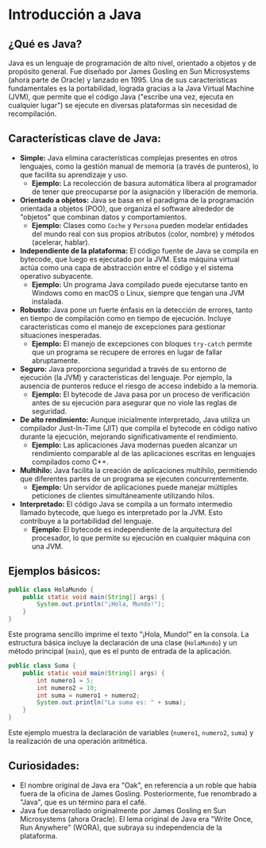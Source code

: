 # Introducción a Java

## ¿Qué es Java?

Java es un lenguaje de programación de alto nivel, orientado a objetos y de propósito general. Fue diseñado por James Gosling en Sun Microsystems (ahora parte de Oracle) y lanzado en 1995. Una de sus características fundamentales es la portabilidad, lograda gracias a la Java Virtual Machine (JVM), que permite que el código Java ("escribe una vez, ejecuta en cualquier lugar") se ejecute en diversas plataformas sin necesidad de recompilación.

## Características clave de Java:

* **Simple:** Java elimina características complejas presentes en otros lenguajes, como la gestión manual de memoria (a través de punteros), lo que facilita su aprendizaje y uso.
    * **Ejemplo:** La recolección de basura automática libera al programador de tener que preocuparse por la asignación y liberación de memoria.
* **Orientado a objetos:** Java se basa en el paradigma de la programación orientada a objetos (POO), que organiza el software alrededor de "objetos" que combinan datos y comportamientos.
    * **Ejemplo:** Clases como `Coche` y `Persona` pueden modelar entidades del mundo real con sus propios atributos (color, nombre) y métodos (acelerar, hablar).
* **Independiente de la plataforma:** El código fuente de Java se compila en bytecode, que luego es ejecutado por la JVM. Esta máquina virtual actúa como una capa de abstracción entre el código y el sistema operativo subyacente.
    * **Ejemplo:** Un programa Java compilado puede ejecutarse tanto en Windows como en macOS o Linux, siempre que tengan una JVM instalada.
* **Robusto:** Java pone un fuerte énfasis en la detección de errores, tanto en tiempo de compilación como en tiempo de ejecución. Incluye características como el manejo de excepciones para gestionar situaciones inesperadas.
    * **Ejemplo:** El manejo de excepciones con bloques `try-catch` permite que un programa se recupere de errores en lugar de fallar abruptamente.
* **Seguro:** Java proporciona seguridad a través de su entorno de ejecución (la JVM) y características del lenguaje. Por ejemplo, la ausencia de punteros reduce el riesgo de acceso indebido a la memoria.
    * **Ejemplo:** El bytecode de Java pasa por un proceso de verificación antes de su ejecución para asegurar que no viole las reglas de seguridad.
* **De alto rendimiento:** Aunque inicialmente interpretado, Java utiliza un compilador Just-In-Time (JIT) que compila el bytecode en código nativo durante la ejecución, mejorando significativamente el rendimiento.
    * **Ejemplo:** Las aplicaciones Java modernas pueden alcanzar un rendimiento comparable al de las aplicaciones escritas en lenguajes compilados como C++.
* **Multihilo:** Java facilita la creación de aplicaciones multihilo, permitiendo que diferentes partes de un programa se ejecuten concurrentemente.
    * **Ejemplo:** Un servidor de aplicaciones puede manejar múltiples peticiones de clientes simultáneamente utilizando hilos.
* **Interpretado:** El código Java se compila a un formato intermedio llamado bytecode, que luego es interpretado por la JVM. Esto contribuye a la portabilidad del lenguaje.
    * **Ejemplo:** El bytecode es independiente de la arquitectura del procesador, lo que permite su ejecución en cualquier máquina con una JVM.

## Ejemplos básicos:

```java
public class HolaMundo {
    public static void main(String[] args) {
        System.out.println("¡Hola, Mundo!");
    }
}
```
Este programa sencillo imprime el texto "¡Hola, Mundo!" en la consola. La estructura básica incluye la declaración de una clase (`HolaMundo`) y un método principal (`main`), que es el punto de entrada de la aplicación.

```java
public class Suma {
    public static void main(String[] args) {
        int numero1 = 5;
        int numero2 = 10;
        int suma = numero1 + numero2;
        System.out.println("La suma es: " + suma);
    }
}
```
Este ejemplo muestra la declaración de variables (`numero1`, `numero2`, `suma`) y la realización de una operación aritmética.

## Curiosidades:

* El nombre original de Java era "Oak", en referencia a un roble que había fuera de la oficina de James Gosling. Posteriormente, fue renombrado a "Java", que es un término para el café.
* Java fue desarrollado originalmente por James Gosling en Sun Microsystems (ahora Oracle). El lema original de Java era "Write Once, Run Anywhere" (WORA), que subraya su independencia de la plataforma.